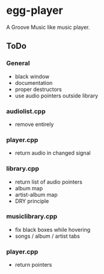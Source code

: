 # egg-player
A Groove Music like music player.

## ToDo

### General
- black window
- documentation
- proper destructors
- use audio pointers outside library

### audiolist.cpp
- remove entirely

### player.cpp
- return audio in changed signal

### library.cpp
- return list of audio pointers
- album map
- artist-album map
- DRY principle

### musiclibrary.cpp
- fix black boxes while hovering
- songs / album / artist tabs

### player.cpp
- return pointers
